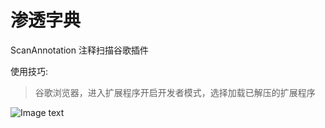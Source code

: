 # 渗透字典
ScanAnnotation 注释扫描谷歌插件

使用技巧:
>谷歌浏览器，进入扩展程序开启开发者模式，选择加载已解压的扩展程序


![Image text](https://github.com/7dog7/bottleneckOsmosis/blob/master/png.png)